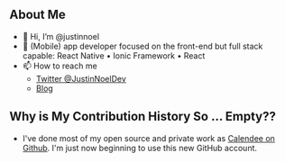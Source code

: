 ## About Me
- 👋 Hi, I’m @justinnoel
- 📱 (Mobile) app developer focused on the front-end but full stack capable: React Native • Ionic Framework • React
- 📫 How to reach me
  - [Twitter @JustinNoelDev](https://twitter.com/JustinNoelDev)
  - [Blog](https://justinnoel.dev/)

## Why is My Contribution History So ... Empty??
- I've done most of my open source and private work as [Calendee on Github](https://github.com/calendee). I'm just now beginning to use this new GitHub account.
